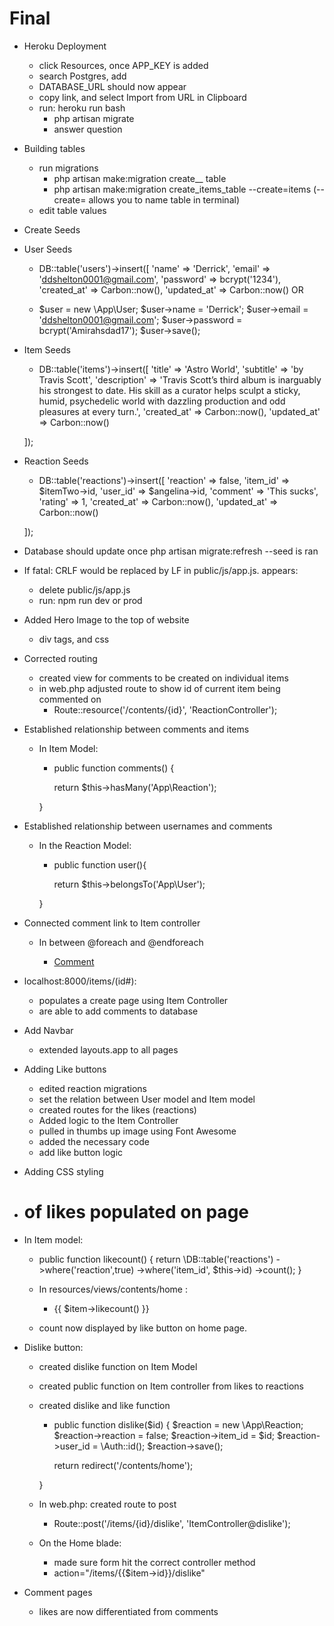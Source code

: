 # Final

- Heroku Deployment
  + click Resources, once APP_KEY is added
  + search Postgres, add
  + DATABASE_URL should now appear
  + copy link, and select Import from URL in Clipboard
  + run: heroku run bash
    - php artisan migrate
    - answer question

- Building tables
  + run migrations
    - php artisan make:migration create_<name>_ table
    - php artisan make:migration create_items_table --create=items (--create= allows you to name table in terminal)
  + edit table values

- Create Seeds

- User Seeds
  + DB::table('users')->insert([
    'name' => 'Derrick',
    'email' => 'ddshelton0001@gmail.com',
    'password' => bcrypt('1234'),
    'created_at' => Carbon::now(),
    'updated_at' => Carbon::now()      OR

  + $user = new \App\User;
    $user->name = 'Derrick';
    $user->email = 'ddshelton0001@gmail.com';
    $user->password = bcrypt('Amirahsdad17');
    $user->save();

- Item Seeds
  + DB::table('items')->insert([
    'title' => 'Astro World',
    'subtitle' => 'by Travis Scott',
    'description' => 'Travis Scott’s third album is inarguably his strongest to date. His skill as a curator helps sculpt a sticky, humid, psychedelic world with dazzling production and odd pleasures at every turn.',
    'created_at' => Carbon::now(),
    'updated_at' => Carbon::now()

  ]);

- Reaction Seeds
  + DB::table('reactions')->insert([
    'reaction' => false,
    'item_id' => $itemTwo->id,
    'user_id' => $angelina->id,
    'comment' => 'This sucks',
    'rating' => 1,
    'created_at' => Carbon::now(),
    'updated_at' => Carbon::now()

  ]);

- Database should update once php artisan migrate:refresh --seed is ran
- If fatal: CRLF would be replaced by LF in public/js/app.js. appears:
  + delete public/js/app.js
  + run: npm run dev or prod

- Added Hero Image to the top of website
  + div tags, and css

- Corrected routing
  - created view for comments to be created on individual items
  - in web.php adjusted route to show id of current item being commented on
    + Route::resource('/contents/{id}', 'ReactionController');

- Established relationship between comments and items
  + In Item Model:
    - public function comments() {

      return $this->hasMany('App\Reaction');

    }

- Established relationship between usernames and comments
  + In the Reaction Model:
    - public function user(){

      return $this->belongsTo('App\User');

    }

- Connected comment link to Item controller
  + In between @foreach and @endforeach
    - <p class="text-center"><a href="/items/{{ $item->id }}"> Comment </a></p>

- localhost:8000/items/(id#):
  + populates a create page using Item Controller
  + are able to add comments to database

- Add Navbar
  + extended layouts.app to all pages

- Adding Like buttons
  + edited reaction migrations
  + set the relation between User model and Item model
  + created routes for the likes (reactions)
  + Added logic to the Item Controller
  + pulled in thumbs up image using Font Awesome
  + added the necessary code
  + add like button logic


- Adding CSS styling

- # of likes populated on page
- In Item model:
  + public function likecount() {
    return \DB::table('reactions')
                    ->where('reaction',true)
                    ->where('item_id', $this->id)
                    ->count();
  }

  + In resources/views/contents/home :
    - {{ $item->likecount() }}

  + count now displayed by like button on home page.

- Dislike button:
  + created dislike function on Item Model
  + created public function on Item controller from likes to reactions
  + created dislike and like function
    - public function dislike($id)
    {
        $reaction = new \App\Reaction;
        $reaction->reaction = false;
        $reaction->item_id = $id;
        $reaction->user_id = \Auth::id();
        $reaction->save();

        return redirect('/contents/home');

    }

  + In web.php: created route to post
    - Route::post('/items/{id}/dislike', 'ItemController@dislike');

  + On the Home blade:
    - made sure form hit the correct controller method
    - action="/items/{{$item->id}}/dislike"

- Comment pages
  + likes are now differentiated from comments 
